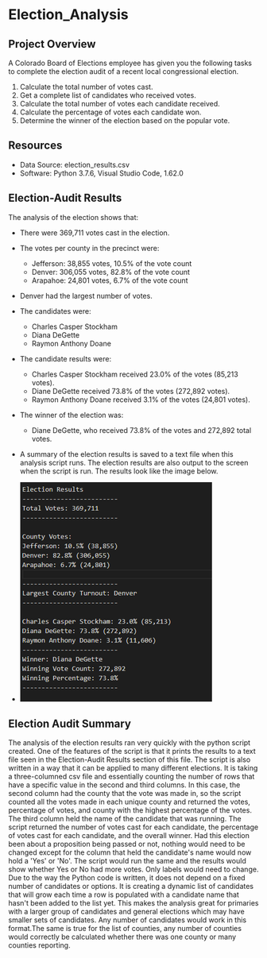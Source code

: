 # Election_Analysis

## Project Overview
A Colorado Board of Elections employee has given you the following tasks to complete the election audit of a recent local congressional election.

1. Calculate the total number of votes cast.
2. Get a complete list of candidates who received votes.
3. Calculate the total number of votes each candidate received.
4. Calculate the percentage of votes each candidate won.
5. Determine the winner of the election based on the popular vote.

## Resources
- Data Source: election_results.csv
- Software: Python 3.7.6, Visual Studio Code, 1.62.0

## Election-Audit Results
The analysis of the election shows that:
- There were 369,711 votes cast in the election.
- The votes per county in the precinct were:
  - Jefferson: 38,855 votes, 10.5% of the vote count
  - Denver: 306,055 votes, 82.8% of the vote count
  - Arapahoe: 24,801 votes, 6.7% of the vote count
- Denver had the largest number of votes.

- The candidates were:
  - Charles Casper Stockham
  - Diana DeGette
  - Raymon Anthony Doane
- The candidate results were:
  - Charles Casper Stockham received 23.0% of the votes (85,213 votes).
  - Diane DeGette received 73.8% of the votes (272,892 votes).
  - Raymon Anthony Doane received 3.1% of the votes (24,801 votes).
- The winner of the election was:
  - Diane DeGette, who received 73.8% of the votes and 272,892 total votes.

- A summary of the election results is saved to a text file when this analysis script runs. The election results are also output to the screen when the script is run. The results look like the image below.
- <img src = "https://github.com/AaronAKTX/Election_Analysis/blob/main/Resources/Elections_Results.PNG">


 
## Election Audit Summary
The analysis of the election results ran very quickly with the python script created. One of the features of the script is that it prints the results to a text file seen in the Election-Audit Results section of this file.
The script is also written in a way that it can be applied to many different elections. It is taking a three-columned csv file and essentially counting the number of rows that have a specific value in the second and third columns. In this case, the second column had the county that the vote was made in, so the script counted all the votes made in each unique county and returned the votes, percentage of votes, and county with the highest percentage of the votes. The third column held the name of the candidate that was running. The script returned the number of votes cast for each candidate, the percentage of votes cast for each candidate, and the overall winner. Had this election been about a proposition being passed or not, nothing would need to be changed except for the column that held the candidate's name would now hold a 'Yes' or 'No'. The script would run the same and the results would show whether Yes or No had more votes. Only labels would need to change.
Due to the way the Python code is written, it does not depend on a fixed number of candidates or options. It is creating a dynamic list of candidates that will grow each time a row is populated with a candidate name that hasn't been added to the list yet. This makes the analysis great for primaries with a larger group of candidates and general elections which may have smaller sets of candidates. Any number of candidates would work in this format.The same is true for the list of counties, any number of counties would correctly be calculated whether there was one county or many counties reporting. 
